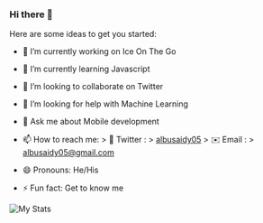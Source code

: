 ### Hi there 👋

Here are some ideas to get you started:

- 🔭 I’m currently working on Ice On The Go
- 🌱 I’m currently learning Javascript
- 👯 I’m looking to collaborate on Twitter
- 🤔 I’m looking for help with Machine Learning
- 💬 Ask me about Mobile development
- 📫 How to reach me: 
      > 📱 Twitter : 
      > [albusaidy05](https://twitter.com/albusaidy05) 
      > ✉️  Email : 
      >  [albusaidy05@gmail.com](mailto:albusaidy05@gmail.com)  
      
- 😄 Pronouns: He/His
- ⚡ Fun fact: Get to know me


![My Stats](https://github-readme-stats.vercel.app/api?username=albusaidy05&&show_icons=true&title_color=ffffffff&icon_color=bb2acf&text_color=daf7dc&bg_color=151515)


